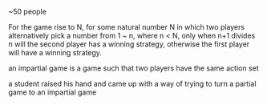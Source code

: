 
~50 people

For the game rise to N, for some natural number N in which two players alternatively pick a number from 1 ~ n, where n < N, only when n+1 divides n will the second player has a winning strategy, otherwise the first player will have a winning strategy. 

an impartial game is a game such that two players have the same action set

a student raised his hand and came up with a way of trying to turn a partial game to an impartial game